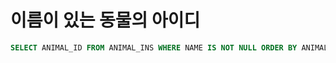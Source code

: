 # 이름이 있는 동물의 아이디

```sql
SELECT ANIMAL_ID FROM ANIMAL_INS WHERE NAME IS NOT NULL ORDER BY ANIMAL_ID;
```

